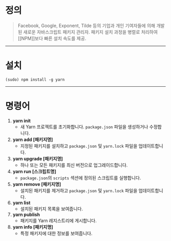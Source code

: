 # 정의

> Facebook, Google, Exponent, Tilde 등의 기업과 개인 기여자들에 의해 개발된 새로운 자바스크립트 패키지 관리자.
> 패키지 설치 과정을 병렬로 처리하여 [[NPM]]보다 빠른 설치 속도를 제공.

---
# 설치

```
(sudo) npm install -g yarn
```

---
# 명령어

1. **yarn init**
     - 새 Yarn 프로젝트를 초기화합니다. `package.json` 파일을 생성하거나 수정합니다.
2. **yarn add [패키지명]**
     - 지정된 패키지를 설치하고 `package.json` 및 `yarn.lock` 파일을 업데이트합니다.
3. **yarn upgrade [패키지명]**
     - 하나 또는 모든 패키지를 최신 버전으로 업그레이드합니다.
4. **yarn run [스크립트명]**
     - `package.json`의 `scripts` 섹션에 정의된 스크립트를 실행합니다.
5. **yarn remove [패키지명]**
     - 설치된 패키지를 제거하고 `package.json` 및 `yarn.lock` 파일을 업데이트합니다.
6. **yarn list**
     - 설치된 패키지 목록을 보여줍니다.
7. **yarn publish**
     - 패키지를 Yarn 레지스트리에 게시합니다.
8. **yarn info [패키지명]**
     - 특정 패키지에 대한 정보를 보여줍니다.